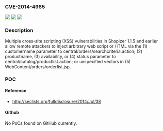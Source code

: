 ### [CVE-2014-4965](https://cve.mitre.org/cgi-bin/cvename.cgi?name=CVE-2014-4965)
![](https://img.shields.io/static/v1?label=Product&message=n%2Fa&color=blue)
![](https://img.shields.io/static/v1?label=Version&message=n%2Fa&color=blue)
![](https://img.shields.io/static/v1?label=Vulnerability&message=n%2Fa&color=brighgreen)

### Description

Multiple cross-site scripting (XSS) vulnerabilities in Shopizer 1.1.5 and earlier allow remote attackers to inject arbitrary web script or HTML via the (1) customername parameter to central/orders/searchcriteria.action; (2) productname, (3) availability, or (4) status parameter to central/catalog/productlist.action; or unspecified vectors in (5) WebContent/orders/orderlist.jsp.

### POC

#### Reference
- http://seclists.org/fulldisclosure/2014/Jul/38

#### Github
No PoCs found on GitHub currently.

